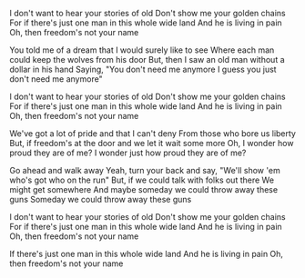 I don't want to hear your stories of old
Don't show me your golden chains
For if there's just one man in this whole wide land
And he is living in pain
Oh, then freedom's not your name

You told me of a dream that I would surely like to see
Where each man could keep the wolves from his door
But, then I saw an old man without a dollar in his hand
Saying, "You don't need me anymore
I guess you just don't need me anymore"

I don't want to hear your stories of old
Don't show me your golden chains
For if there's just one man in this whole wide land
And he is living in pain
Oh, then freedom's not your name

We've got a lot of pride and that I can't deny
From those who bore us liberty
But, if freedom's at the door and we let it wait some more
Oh, I wonder how proud they are of me?
I wonder just how proud they are of me?

Go ahead and walk away
Yeah, turn your back and say,
"We'll show 'em who's got who on the run"
But, if we could talk with folks out there
We might get somewhere
And maybe someday we could throw away these guns
Someday we could throw away these guns

I don't want to hear your stories of old
Don't show me your golden chains
For if there's just one man in this whole wide land
And he is living in pain
Oh, then freedom's not your name

If there's just one man in this whole wide land
And he is living in pain
Oh, then freedom's not your name
